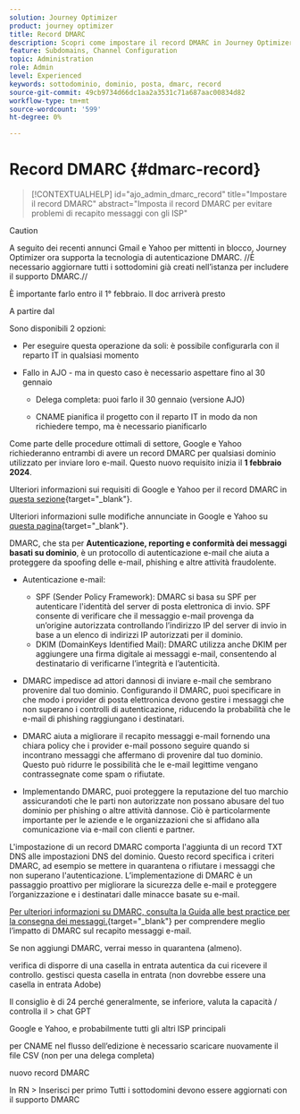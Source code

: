 ```yaml
---
solution: Journey Optimizer
product: journey optimizer
title: Record DMARC
description: Scopri come impostare il record DMARC in Journey Optimizer
feature: Subdomains, Channel Configuration
topic: Administration
role: Admin
level: Experienced
keywords: sottodominio, dominio, posta, dmarc, record
source-git-commit: 49cb9734d66dc1aa2a3531c71a687aac00834d82
workflow-type: tm+mt
source-wordcount: '599'
ht-degree: 0%

---
```


# Record DMARC {#dmarc-record}

>[!CONTEXTUALHELP]
>id="ajo_admin_dmarc_record"
>title="Impostare il record DMARC"
>abstract="Imposta il record DMARC per evitare problemi di recapito messaggi con gli ISP"

>[!CAUTION]
>
>A seguito dei recenti annunci Gmail e Yahoo per mittenti in blocco, Journey Optimizer ora supporta la tecnologia di autenticazione DMARC. //È necessario aggiornare tutti i sottodomini già creati nell’istanza per includere il supporto DMARC.//

È importante farlo entro il 1° febbraio. Il doc arriverà presto

A partire dal

Sono disponibili 2 opzioni:

* Per eseguire questa operazione da soli: è possibile configurarla con il reparto IT in qualsiasi momento

* Fallo in AJO - ma in questo caso è necessario aspettare fino al 30 gennaio

   * Delega completa: puoi farlo il 30 gennaio (versione AJO)

   * CNAME pianifica il progetto con il reparto IT in modo da non richiedere tempo, ma è necessario pianificarlo

Come parte delle procedure ottimali di settore, Google e Yahoo richiederanno entrambi di avere un record DMARC per qualsiasi dominio utilizzato per inviare loro e-mail. Questo nuovo requisito inizia il **1 febbraio 2024**.

Ulteriori informazioni sui requisiti di Google e Yahoo per il record DMARC in [questa sezione](https://experienceleague.adobe.com/docs/deliverability-learn/deliverability-best-practice-guide/additional-resources/guidance-around-changes-to-google-and-yahoo.html?lang=en#dmarc%3A){target="_blank"}.

Ulteriori informazioni sulle modifiche annunciate in Google e Yahoo su [questa pagina](https://experienceleague.adobe.com/docs/deliverability-learn/deliverability-best-practice-guide/additional-resources/guidance-around-changes-to-google-and-yahoo.html?lang=en#dmarc%3A){target="_blank"}.

DMARC, che sta per **Autenticazione, reporting e conformità dei messaggi basati su dominio**, è un protocollo di autenticazione e-mail che aiuta a proteggere da spoofing delle e-mail, phishing e altre attività fraudolente.

* Autenticazione e-mail:

   * SPF (Sender Policy Framework): DMARC si basa su SPF per autenticare l&#39;identità del server di posta elettronica di invio. SPF consente di verificare che il messaggio e-mail provenga da un’origine autorizzata controllando l’indirizzo IP del server di invio in base a un elenco di indirizzi IP autorizzati per il dominio.
   * DKIM (DomainKeys Identified Mail): DMARC utilizza anche DKIM per aggiungere una firma digitale ai messaggi e-mail, consentendo al destinatario di verificarne l’integrità e l’autenticità.

* DMARC impedisce ad attori dannosi di inviare e-mail che sembrano provenire dal tuo dominio. Configurando il DMARC, puoi specificare in che modo i provider di posta elettronica devono gestire i messaggi che non superano i controlli di autenticazione, riducendo la probabilità che le e-mail di phishing raggiungano i destinatari.

* DMARC aiuta a migliorare il recapito messaggi e-mail fornendo una chiara policy che i provider e-mail possono seguire quando si incontrano messaggi che affermano di provenire dal tuo dominio. Questo può ridurre le possibilità che le e-mail legittime vengano contrassegnate come spam o rifiutate.

* Implementando DMARC, puoi proteggere la reputazione del tuo marchio assicurandoti che le parti non autorizzate non possano abusare del tuo dominio per phishing o altre attività dannose. Ciò è particolarmente importante per le aziende e le organizzazioni che si affidano alla comunicazione via e-mail con clienti e partner.

L&#39;impostazione di un record DMARC comporta l&#39;aggiunta di un record TXT DNS alle impostazioni DNS del dominio. Questo record specifica i criteri DMARC, ad esempio se mettere in quarantena o rifiutare i messaggi che non superano l&#39;autenticazione. L’implementazione di DMARC è un passaggio proattivo per migliorare la sicurezza delle e-mail e proteggere l’organizzazione e i destinatari dalle minacce basate su e-mail.

[Per ulteriori informazioni su DMARC, consulta la Guida alle best practice per la consegna dei messaggi.](https://experienceleague.adobe.com/docs/deliverability-learn/deliverability-best-practice-guide/additional-resources/technotes/implement-dmarc.html#about){target="_blank"} per comprendere meglio l’impatto di DMARC sul recapito messaggi e-mail.

Se non aggiungi DMARC, verrai messo in quarantena (almeno).

verifica di disporre di una casella in entrata autentica da cui ricevere il controllo. gestisci questa casella in entrata (non dovrebbe essere una casella in entrata Adobe)

Il consiglio è di 24 perché generalmente, se inferiore, valuta la capacità / controlla il > chat GPT

Google e Yahoo, e probabilmente tutti gli altri ISP principali

per CNAME nel flusso dell’edizione è necessario scaricare nuovamente il file CSV (non per una delega completa)

nuovo record DMARC

In RN > Inserisci per primo Tutti i sottodomini devono essere aggiornati con il supporto DMARC



